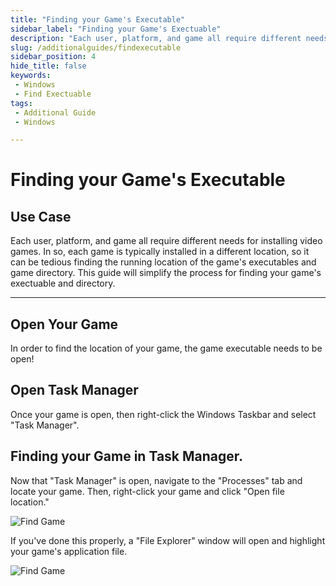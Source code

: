 ```yaml
---
title: "Finding your Game's Executable"
sidebar_label: "Finding your Game's Exectuable"
description: "Each user, platform, and game all require different needs for installing video games. In so, each game is typically installed in a different location, so it can be tedious finding the running location of the game's executables and game directory. This guide will simplify the process for finding your game's exectuable and directory."
slug: /additionalguides/findexecutable
sidebar_position: 4
hide_title: false
keywords: 
 - Windows
 - Find Exectuable
tags:
 - Additional Guide
 - Windows

---
```


# Finding your Game's Executable

## Use Case
Each user, platform, and game all require different needs for installing video games. In so, each game is typically installed in a different location, so it can be tedious finding the running location of the game's executables and game directory. This guide will simplify the process for finding your game's exectuable and directory.

---

## Open Your Game
In order to find the location of your game, the game executable needs to be open!

## Open Task Manager
Once your game is open, then right-click the Windows Taskbar and select "Task Manager".

## Finding your Game in Task Manager.
Now that "Task Manager" is open, navigate to the "Processes" tab and locate your game. Then, right-click your game and click "Open file location."

   ![Find Game](./images/taskmanageropenfilelocation.webp)

If you've done this properly, a "File Explorer" window will open and highlight your game's application file.

   ![Find Game](./images/fileexplorergamehighlighted.webp)